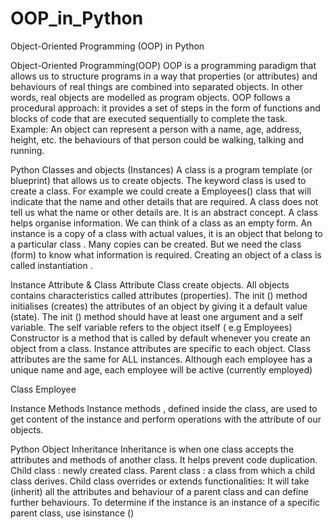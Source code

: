 # OOP_in_Python

Object-Oriented Programming (OOP) in Python

Object-Oriented Programming(OOP)
OOP is a programming paradigm that allows us to  structure programs in a way that 
properties (or attributes)
 and 
behaviours
 of real things are combined into separated objects. In other words, real objects are modelled as program objects.
OOP follows a 
procedural
 approach: it provides a set of steps in the form of functions and blocks of code that are executed sequentially to complete the task.
Example: An object can represent a person with a name, age, address, height, etc. the behaviours of that person could be walking, talking and running.

Python Classes and objects (Instances)
A 
class
 is a program template (or blueprint) that allows us to create objects. 
The keyword 
class
 is used to create a class. 
For example we could create a Employees() class that will indicate that the name and other details that are required.
A class does not tell us what the name or other details are. It is an abstract concept. A class helps organise information. We can think of a class as an empty form.
An 
instance
 is a copy of a class with actual values, it is an object that belong to a particular class . Many copies can be created. But we need the class (form) to know what information is required. Creating an object of a class is called 
instantiation
.

Instance Attribute & Class Attribute
Class create objects. All objects contains characteristics called 
attributes
 (properties).
The 
init
 () 
method initialises (creates) the attributes of an object by giving it a default value (state). 
The 
init
 () method should have at least one argument and a 
self
 variable. The self variable refers to the object itself (
e.g
 Employees)
Constructor
 is a method that is called by default whenever you create an object from a class.
Instance attributes are specific to each object.
Class attributes are the same for 
ALL
 instances.
Although each employee has a unique name and age, each employee will be active (currently employed)

Class Employee

Instance Methods
Instance methods
, 
defined inside the class, are used to get content of the instance and perform operations with the attribute of our objects.

Python Object Inheritance
Inheritance
 is when one class accepts the attributes and methods of another class. It helps prevent code duplication.
Child class
: newly created class.
Parent class
: a class from which a child class derives.
Child class 
overrides
 or 
extends
 functionalities: It will take (inherit) all the attributes and behaviour of a parent class and can define further behaviours.
To determine if the instance is an instance of a specific parent class, use 
isinstance
()


